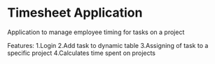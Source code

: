 # Timesheet Application
Application to manage employee timing for tasks on a project

Features:
1.Login
2.Add task to dynamic table
3.Assigning of task to a specific project
4.Calculates time spent on projects

